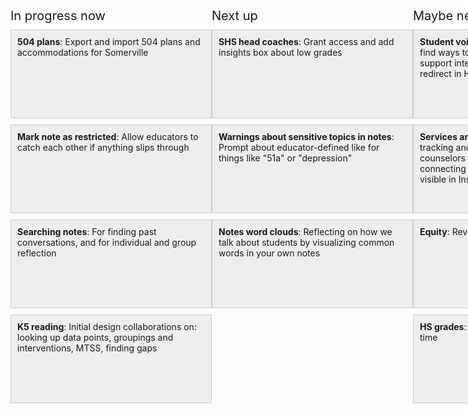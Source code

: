 <style>
.Board {
  display: flex;
}
@media (max-width: 600px) {
  .Board {
    flex-direction: column;
  }
}
@media (min-width: 600px) {
  .Board {
    flex-direction: row;
  }
}


.Board-category {
  flex: 1;
}

.Board-title {
  font-size: 20px;
  margin-bottom: 10px;
}
@media (max-width: 600px) {
  .Board-title {
    margin-top: 20px;
  }
}


.Card {
  display: inline-block;
  background: #eee;
  border: 1px solid #ccc;
  padding: 10px;
  margin-bottom: 10px;
}
@media (max-width: 600px) {
  .Card {
    width: 100%;
    min-height: 120px;
  }
}
@media (min-width: 600px) {
  .Card {
    width: 300px;
    height: 120px;
    overflow-y: scroll;
  }
}
</style>
<div class="Board">
  <div class="Board-category">
    <div class="Board-title">In progress now</div>
    <div class="Card"><b>504 plans</b>: Export and import 504 plans and accommodations for Somerville</div>
    <div class="Card"><b>Mark note as restricted</b>: Allow educators to catch each other if anything slips through</div>
    <div class="Card"><b>Searching notes</b>: For finding past conversations, and for individual and group reflection</div>
    <div class="Card"><b>K5 reading</b>: Initial design collaborations on: looking up data points, groupings and interventions, MTSS, finding gaps</div>
  </div>

  <div class="Board-category">
    <div class="Board-title">Next up</div>
    <div class="Card"><b>SHS head coaches</b>: Grant access and add insights box about low grades</div>
    <div class="Card"><b>Warnings about sensitive topics in notes</b>: Prompt about educator-defined like for things like "51a" or "depression"</div>
    <div class="Card"><b>Notes word clouds</b>: Reflecting on how we talk about students by visualizing common words in your own notes</div>
  </div>

  <div class="Board-category">
    <div class="Board-title">Maybe next quarter</div>
    <div class="Card"><b>Student voice as support</b>: Collaborating to find ways to support more student voice as a support intervention (eg, MTSS in K8, redirect in HS).</div>
    <div class="Card"><b>Services and supports</b>: Possibly looking into tracking and showing the services that counselors and K8 SST/MTSS teams are connecting students with, and making that visible in Insights.</div>
    <div class="Card"><b>Equity</b>: Reviewing class list assignments.</div>
    <div class="Card"><b>HS grades</b>: Showing grades and levels over time</div>
  </div>
</div>